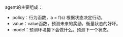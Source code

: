 

agent的主要组成：
- policy：行为函数，a = f(s) 根据状态决定行动。
- value：value函数，预测未来的奖励，衡量状态的好坏。
- model：预测环境接下会做什么。预测下一个状态。